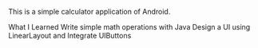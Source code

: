 This is a simple calculator application of Android.

What I Learned
Write simple math operations with Java
Design a UI using LinearLayout and Integrate UIButtons
